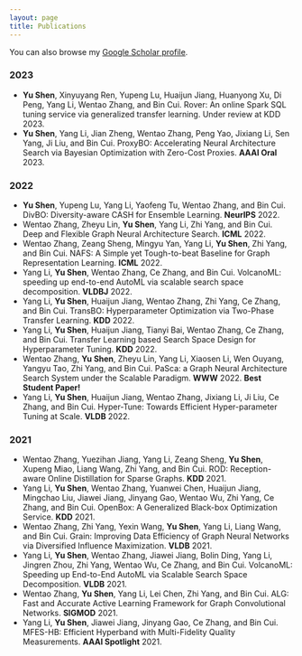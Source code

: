 ```yaml
---
layout: page
title: Publications
---
```


You can also browse my <a href="https://scholar.google.com/citations?user=WHCihd4AAAAJ&hl=en" target="_blank">Google Scholar profile</a>.
<br />

### 2023
- **Yu Shen**, Xinyuyang Ren, Yupeng Lu, Huaijun Jiang, Huanyong Xu, Di Peng, Yang Li, Wentao Zhang, and Bin Cui. Rover: An online Spark SQL tuning service via generalized transfer learning. Under review at KDD 2023.
- **Yu Shen**, Yang Li, Jian Zheng, Wentao Zhang, Peng Yao, Jixiang Li, Sen Yang, Ji Liu, and Bin Cui. ProxyBO: Accelerating Neural Architecture Search via Bayesian Optimization with Zero-Cost Proxies. **AAAI Oral** 2023.

### 2022
- **Yu Shen**, Yupeng Lu, Yang Li, Yaofeng Tu, Wentao Zhang, and Bin Cui. DivBO: Diversity-aware CASH for Ensemble Learning. **NeurIPS** 2022.
- Wentao Zhang, Zheyu Lin, **Yu Shen**, Yang Li, Zhi Yang, and Bin Cui. Deep and Flexible Graph Neural Architecture Search. **ICML** 2022.
- Wentao Zhang, Zeang Sheng, Mingyu Yan, Yang Li, **Yu Shen**, Zhi Yang, and Bin Cui. NAFS: A Simple yet Tough-to-beat Baseline for Graph Representation Learning. **ICML** 2022.
- Yang Li, **Yu Shen**, Wentao Zhang, Ce Zhang, and Bin Cui. VolcanoML: speeding up end-to-end AutoML via scalable search space decomposition. **VLDBJ** 2022. 
- Yang Li, **Yu Shen**, Huaijun Jiang, Wentao Zhang, Zhi Yang, Ce Zhang, and Bin Cui. TransBO: Hyperparameter Optimization via Two-Phase Transfer Learning. **KDD** 2022.
- Yang Li, **Yu Shen**, Huaijun Jiang, Tianyi Bai, Wentao Zhang, Ce Zhang, and Bin Cui. Transfer Learning based Search Space Design for Hyperparameter Tuning. **KDD** 2022.
- Wentao Zhang, **Yu Shen**, Zheyu Lin, Yang Li, Xiaosen Li, Wen Ouyang, Yangyu Tao, Zhi Yang, and Bin Cui. PaSca: a Graph Neural Architecture Search System under the Scalable Paradigm. **WWW** 2022. **Best Student Paper!**
- Yang Li, **Yu Shen**, Huaijun Jiang, Wentao Zhang, Jixiang Li, Ji Liu, Ce Zhang, and Bin Cui. Hyper-Tune: Towards Efficient Hyper-parameter Tuning at Scale. **VLDB** 2022. 

### 2021
- Wentao Zhang, Yuezihan Jiang, Yang Li, Zeang Sheng, **Yu Shen**, Xupeng Miao, Liang Wang, Zhi Yang, and Bin Cui. ROD: Reception-aware Online Distillation for Sparse Graphs. **KDD** 2021. 
- Yang Li, **Yu Shen**, Wentao Zhang, Yuanwei Chen, Huaijun Jiang, Mingchao Liu, Jiawei Jiang, Jinyang Gao, Wentao Wu, Zhi Yang, Ce Zhang, and Bin Cui. OpenBox: A Generalized Black-box Optimization Service. **KDD** 2021.
- Wentao Zhang, Zhi Yang, Yexin Wang, **Yu Shen**, Yang Li, Liang Wang, and Bin Cui. Grain: Improving Data Efficiency of Graph Neural Networks via Diversified Influence Maximization. **VLDB** 2021. 
- Yang Li, **Yu Shen**, Wentao Zhang, Jiawei Jiang, Bolin Ding, Yang Li, Jingren Zhou, Zhi Yang, Wentao Wu, Ce Zhang, and Bin Cui. VolcanoML: Speeding up End-to-End AutoML via Scalable Search Space Decomposition. **VLDB** 2021.
- Wentao Zhang, **Yu Shen**, Yang Li, Lei Chen, Zhi Yang, and Bin Cui. ALG: Fast and Accurate Active Learning Framework for Graph Convolutional Networks. **SIGMOD** 2021. 
- Yang Li, **Yu Shen**, Jiawei Jiang, Jinyang Gao, Ce Zhang, and Bin Cui. MFES-HB: Efficient Hyperband with Multi-Fidelity Quality Measurements. **AAAI Spotlight** 2021. 

